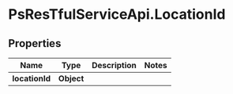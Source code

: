 # PsResTfulServiceApi.LocationId

## Properties
Name | Type | Description | Notes
------------ | ------------- | ------------- | -------------
**locationId** | **Object** |  | 
